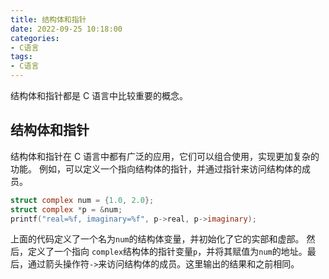 ```yaml
---
title: 结构体和指针
date: 2022-09-25 10:18:00
categories:
- C语言
tags:
- C语言
---
```


结构体和指针都是 C 语言中比较重要的概念。

## 结构体和指针

结构体和指针在 C 语言中都有广泛的应用，它们可以组合使用，实现更加复杂的功能。
例如，可以定义一个指向结构体的指针，并通过指针来访问结构体的成员。

```c
struct complex num = {1.0, 2.0};
struct complex *p = &num;
printf("real=%f, imaginary=%f", p->real, p->imaginary);
```

上面的代码定义了一个名为`num`的结构体变量，并初始化了它的实部和虚部。
然后，定义了一个指向 `complex`结构体的指针变量`p`，并将其赋值为`num`的地址。最后，通过箭头操作符`->`来访问结构体的成员。这里输出的结果和之前相同。